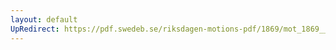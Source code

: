 ```yaml
---
layout: default
UpRedirect: https://pdf.swedeb.se/riksdagen-motions-pdf/1869/mot_1869__fk__00044/mot_1869__fk__00044_001.pdf
---
```

